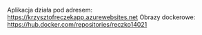 Aplikacja działa pod adresem: https://krzysztofreczekapp.azurewebsites.net
Obrazy dockerowe: https://hub.docker.com/repositories/reczko14021